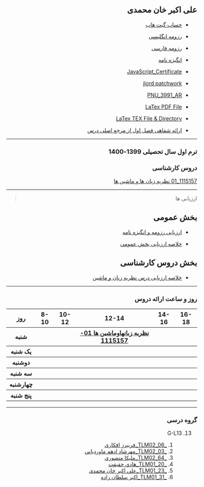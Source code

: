 <div dir="rtl"> 
       

## علی اکبر خان محمدی

- [حساب گیت هاب](https://github.com/aliakbarkhanmohammadi)

- [رزومه انگلیسی](https://aliakbarkhanmohammadi.github.io/)

- [رزومه فارسی](https://aliakbarkhanmohammadi.github.io/aliakbarkhanmohammadi-FA.github.io/)

- [انگیزه نامه](https://aliakbarkhanmohammadi.github.io/SOP/)

- [JavaScript_Certificate](https://github.com/aliakbarkhanmohammadi/PNU_3991_AR/blob/master/Solo%20Learn.pdf)

- [jlord patchwork](https://github.com/aliakbarkhanmohammadi/PNU_3991_AR/blob/master/patchwork%20picture.JPG)

- [PNU_3991_AR](https://github.com/aliakbarkhanmohammadi/PNU_3991_AR)

- [LaTex PDF File](https://github.com/aliakbarkhanmohammadi/PNU_3991_AR/blob/master/LaTex%20Pages%2089-92/LaTex%20-%20Ali%20Akbar%20Khan%20Mohammadi%20-%20Pages%2089-92.pdf)

- [LaTex TEX File & Directory](https://github.com/aliakbarkhanmohammadi/PNU_3991_AR/tree/master/LaTex%20Pages%2089-92/)

- [ارائه شفاهی فصل اول از مرجع اصلی درس](https://aparat.com/v/Rwx5z)

------------------
### ترم اول سال تحصیلی 1399-1400

### دروس کارشناسی

[1115157_01	نظریه زبان ها و ماشین ها	](https://github.com/AliRazavi-edu/PNU_3991/tree/master/_BSc/Theory-of-Languages-and-Machines)

----------------
> ارزیابی ها

## بخش عمومی

- [ارزیابی رزومه و انگیزه نامه](https://github.com/aliakbarkhanmohammadi/PNU_3991_AR/blob/master/XX_CV_CheckList_AR_3991.pdf)

- [خلاصه ارزیابی بخش عمومی](https://github.com/aliakbarkhanmohammadi/PNU_3991_AR/blob/master/XX_GeneralSection_CheckList_AR_3991.pdf)

## بخش دروس کارشناسی

- [خلاصه ارزیابی درس نظریه زبان و ماشین](https://github.com/aliakbarkhanmohammadi/PNU_3991_AR/blob/master/XX_Theory-of-Languages-and-Machines_CheckList_AR_3991.pdf)

----------------

### روز و ساعت ارائه دروس

<table style="width:100%">
  <tr>
    <th >16-18</th>
    <th >14-16</th>
    <th >12-14</th>
    <th>10-12</th>
    <th>8-10</th>
    <th>روز</th>
  </tr>
  <tr>
    <th ></th>
    <th ></th>
    <th ><a  href="https://github.com/AliRazavi-edu/PNU_3991/tree/master/_BSc/Theory-of-Languages-and-Machines/">نظريه زبانهاوماشين ها 01-1115157</a></th>
    <th></th>
    <th></th>
    <th>شنبه</th>
  </tr>
   <tr>
    <th ></th>
    <th ></th>
    <th></th>
    <th></th>
    <th ></th>
    <th>یک شنبه</th>
  </tr>
   <tr>
    <th ></th>
    <th ></th>
    <th ></th>
    <th></th>
    <th ></th>   
    <th>دوشنبه</th>
  </tr>
   <tr>
    <th ></th>
    <th ></th>
    <th></th>
    <th></th>
    <th ></th>
    <th>سه شنبه</th>
  </tr>
   <tr>
    <th ></th>
    <th ></th>
    <th></th>
    <th></th>
     <th ></th>
    <th>چهارشنبه</th>
  </tr>
   <tr>
    <th ></th>
     <th ></th>
     <th ></th>
     <th></th>
    <th></th>
    <th>پنج شنبه</th>
  </tr>
</table>

---------------

### گروه درسی

<a name="G-L13"></a>

13. G-L13
    
    1. [_TLM02_06_فریبرز افکاری](https://github.com/AliRazavi-edu/PNU_3991/tree/master/_BSc/Theory-of-Languages-and-Machines/_1115157_02/06_%D9%81%D8%B1%D9%8A%D8%A8%D8%B1%D8%B2%20%D8%A7%D9%81%D9%83%D8%A7%D8%B1%D9%8A)
    1. [_TLM02_03_مهرشاد ادهم ماوردياني](https://github.com/AliRazavi-edu/PNU_3991/tree/master/_BSc/Theory-of-Languages-and-Machines/_1115157_02/03_%D9%85%D9%87%D8%B1%D8%B4%D8%A7%D8%AF%20%D8%A7%D8%AF%D9%87%D9%85%20%D9%85%D8%A7%D9%88%D8%B1%D8%AF%D9%8A%D8%A7%D9%86%D9%8A)
    1. [_TLM02_64_مليكا منصوري](https://github.com/AliRazavi-edu/PNU_3991/tree/master/_BSc/Theory-of-Languages-and-Machines/_1115157_02/64_%D9%85%D9%84%D9%8A%D9%83%D8%A7%20%D9%85%D9%86%D8%B5%D9%88%D8%B1%D9%8A)
    1. [_TLM01_20_هادي حقيقت](https://github.com/AliRazavi-edu/PNU_3991/tree/master/_BSc/Theory-of-Languages-and-Machines/_1115157_01/20_%D9%87%D8%A7%D8%AF%D9%8A%20%D8%AD%D9%82%D9%8A%D9%82%D8%AA)
    1. [_TLM01_23_علي اكبر خان محمدي](https://github.com/AliRazavi-edu/PNU_3991/tree/master/_BSc/Theory-of-Languages-and-Machines/_1115157_01/23_%D8%B9%D9%84%D9%8A%20%D8%A7%D9%83%D8%A8%D8%B1%20%D8%AE%D8%A7%D9%86%20%D9%85%D8%AD%D9%85%D8%AF%D9%8A)
    1. [_TLM01_31_اكبر سلطان زاده](https://github.com/AliRazavi-edu/PNU_3991/tree/master/_BSc/Theory-of-Languages-and-Machines/_1115157_01/31_%D8%A7%D9%83%D8%A8%D8%B1%20%D8%B3%D9%84%D8%B7%D8%A7%D9%86%20%D8%B2%D8%A7%D8%AF%D9%87)


